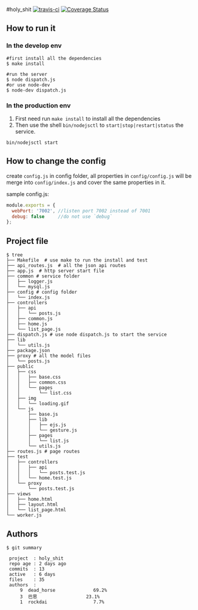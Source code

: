 #holy_shit
[![travis-ci](https://secure.travis-ci.org/dead-horse/holy_shit.png)](https://travis-ci.org/dead-horse/holy_shit)
[![Coverage Status](https://coveralls.io/repos/dead-horse/holy_shit/badge.png)](https://coveralls.io/r/dead-horse/holy_shit)

## How to run it  

### In the develop env

```
#first install all the dependencies
$ make install

#run the server
$ node dispatch.js
#or use node-dev
$ node-dev dispatch.js
```

### In the production env
1. First need run `make install` to install all the dependencies
2. Then use the shell `bin/nodejsctl` to `start|stop|restart|status` the service.   

```
bin/nodejsctl start
```

## How to change the config  

create `config.js` in config folder, all properties in `config/config.js` will be merge into `config/index.js` and cover the same properties in it.  

sample config.js:  

```js
module.exports = {
  webPort: '7002', //listen port 7002 instead of 7001
  debug: false     //do not use `debug`
};

```

## Project file  

```
$ tree
├── Makefile  # use make to run the install and test
├── api_routes.js  # all the json api routes
├── app.js  # http server start file
├── common # service folder
│   ├── logger.js
│   └── mysql.js
├── config # config folder
│   └── index.js
├── controllers
│   ├── api
│   │   └── posts.js
│   ├── common.js
│   ├── home.js
│   └── list_page.js
├── dispatch.js # use node dispatch.js to start the service
├── lib
│   └── utils.js
├── package.json
├── proxy # all the model files
│   └── posts.js
├── public
│   ├── css
│   │   ├── base.css
│   │   ├── common.css
│   │   └── pages
│   │       └── list.css
│   ├── img
│   │   └── loading.gif
│   └── js
│       ├── base.js
│       ├── lib
│       │   ├── ejs.js
│       │   └── gesture.js
│       ├── pages
│       │   └── list.js
│       └── utils.js
├── routes.js # page routes
├── test
│   ├── controllers
│   │   ├── api
│   │   │   └── posts.test.js
│   │   └── home.test.js
│   └── proxy
│       └── posts.test.js
├── views
│   ├── home.html
│   ├── layout.html
│   └── list_page.html
└── worker.js
```

## Authors  

```
$ git summary 

 project  : holy_shit
 repo age : 2 days ago
 commits  : 13
 active   : 6 days
 files    : 35
 authors  : 
     9  dead_horse              69.2%
     3  巴思                  23.1%
     1  rockdai                 7.7%
```